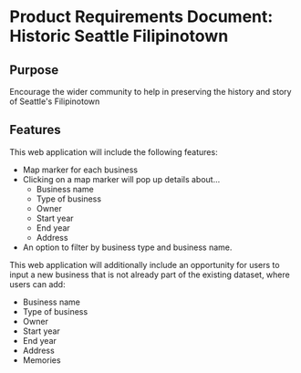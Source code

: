 # Product Requirements Document: Historic Seattle Filipinotown

## Purpose

Encourage the wider community to help in preserving the history and story of Seattle's Filipinotown

## Features

This web application will include the following features:
* Map marker for each business
* Clicking on a map marker will pop up details about...
  * Business name
  * Type of business
  * Owner
  * Start year
  * End year
  * Address
* An option to filter by business type and business name.

 This web application will additionally include an opportunity for users to input a new business that is not already part of the existing dataset, where users can add:
* Business name
* Type of business
* Owner
* Start year
* End year
* Address
* Memories